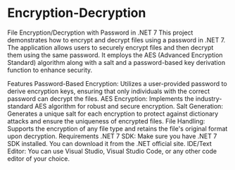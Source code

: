# Encryption-Decryption
File Encryption/Decryption with Password in .NET 7
This project demonstrates how to encrypt and decrypt files using a password in .NET 7. The application allows users to securely encrypt files and then decrypt them using the same password. It employs the AES (Advanced Encryption Standard) algorithm along with a salt and a password-based key derivation function to enhance security.

Features
Password-Based Encryption: Utilizes a user-provided password to derive encryption keys, ensuring that only individuals with the correct password can decrypt the files.
AES Encryption: Implements the industry-standard AES algorithm for robust and secure encryption.
Salt Generation: Generates a unique salt for each encryption to protect against dictionary attacks and ensure the uniqueness of encrypted files.
File Handling: Supports the encryption of any file type and retains the file's original format upon decryption.
Requirements
.NET 7 SDK: Make sure you have .NET 7 SDK installed. You can download it from the .NET official site.
IDE/Text Editor: You can use Visual Studio, Visual Studio Code, or any other code editor of your choice.

